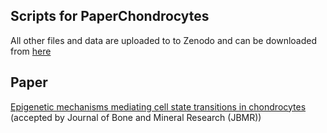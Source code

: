 ## Scripts for PaperChondrocytes
All other files and data are uploaded to to Zenodo and can be downloaded from [here](https://zenodo.org/record/4474277)
## Paper
[Epigenetic mechanisms mediating cell state transitions in chondrocytes](https://www.biorxiv.org/content/10.1101/2020.10.26.319822v1) (accepted by Journal of Bone and Mineral Research (JBMR))

